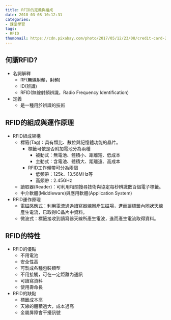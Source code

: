 ```yaml
---
title: RFID的定義與組成
date: 2018-03-08 10:12:31
categories:
- 課堂學習
tags:
- RFID
thumbnail: https://cdn.pixabay.com/photo/2017/05/12/23/08/credit-card-2308380_960_720.png
---
```


## 何謂RFID?
* 名詞解釋
    * RF(無線射頻，射頻)
    * ID(辨識)
    * RFID(無線射頻辨識，Radio Frequency Identification)
* 定義
    * 是一種用於辨識的技術

## RFID的組成與運作原理
* RFID組成架構
    * 標籤(Tag)：具有類比、數位與記憶體功能的晶片。
        * 標籤可依是否附加電池分為兩種
            * 被動式：無電池、體積小、距離短、低成本
            * 主動式：含電池、體積大、距離遠、高成本
        * RFID工作頻帶可分為兩個
            * 低頻帶：125k、13.56MHz等
            * 高頻帶：2.45GHz
    * 讀取器(Reader)：可利用相關搜尋技術與協定每秒辨識數百個電子標籤。
    * 中介軟體(Middleware)與應用軟體(Application System)
* RFID運作原理
    * 電磁感應式：利用電流通過讀寫器線圈產生磁場，進而讓標籤內圈狀天線產生電流，已取得IC晶片中資料。
    * 微波式：標籤接收到讀寫器天線所產生電波，進而產生電流取得資料。

## RFID的特性
* RFID的優點
    * 不用電池
    * 安全性高
    * 可製成各種包裝類型
    * 不用接觸，可在一定距離內通訊
    * 可讀寫資料
    * 使用壽命長
* RFID的缺點
    * 標籤成本高
    * 天線的體積過大，成本過高
    * 金屬屏障會干擾訊號